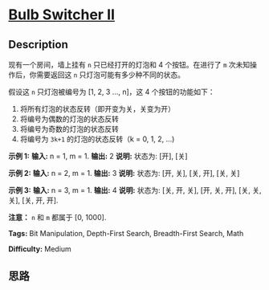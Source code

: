 # [Bulb Switcher II][title]

## Description

现有一个房间，墙上挂有 `n` 只已经打开的灯泡和 4 个按钮。在进行了 `m` 次未知操作后，你需要返回这 `n` 只灯泡可能有多少种不同的状态。

假设这 `n` 只灯泡被编号为 [1, 2, 3 ..., n]，这 4 个按钮的功能如下：

  1. 将所有灯泡的状态反转（即开变为关，关变为开）
  2. 将编号为偶数的灯泡的状态反转
  3. 将编号为奇数的灯泡的状态反转
  4. 将编号为 `3k+1` 的灯泡的状态反转（k = 0, 1, 2, ...)

**示例 1:**
            **输入:** n = 1, m = 1.    **输出:** 2    **说明:** 状态为: [开], [关]    

**示例 2:**
            **输入:** n = 2, m = 1.    **输出:** 3    **说明:** 状态为: [开, 关], [关, 开], [关, 关]    

**示例 3:**
            **输入:** n = 3, m = 1.    **输出:** 4    **说明:** 状态为: [关, 开, 关], [开, 关, 开], [关, 关, 关], [关, 开, 开].    

**注意：**  `n` 和 `m` 都属于 [0, 1000].


**Tags:** Bit Manipulation, Depth-First Search, Breadth-First Search, Math

**Difficulty:** Medium

## 思路

[title]: https://leetcode-cn.com/problems/bulb-switcher-ii
